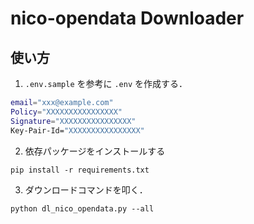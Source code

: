 # nico-opendata Downloader

## 使い方

1. `.env.sample` を参考に `.env` を作成する．

```sh
email="xxx@example.com"
Policy="XXXXXXXXXXXXXXXX"
Signature="XXXXXXXXXXXXXXXX"
Key-Pair-Id="XXXXXXXXXXXXXXXX"
```

2. 依存パッケージをインストールする

```
pip install -r requirements.txt
```

3. ダウンロードコマンドを叩く．

```
python dl_nico_opendata.py --all
```
